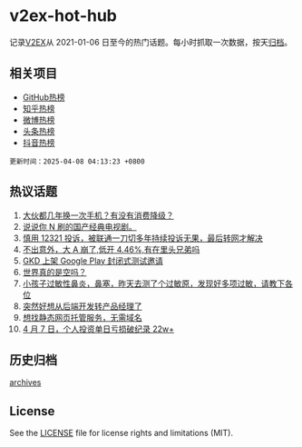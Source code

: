 # v2ex-hot-hub

 记录[V2EX](https://www.v2ex.com/)从 2021-01-06 日至今的热门话题。每小时抓取一次数据，按天[归档](archives)。
 
 ## 相关项目

- [GitHub热榜](https://github.com/lonnyzhang423/github-hot-hub)
- [知乎热榜](https://github.com/lonnyzhang423/zhihu-hot-hub)
- [微博热榜](https://github.com/lonnyzhang423/weibo-hot-hub)
- [头条热榜](https://github.com/lonnyzhang423/toutiao-hot-hub)
- [抖音热榜](https://github.com/lonnyzhang423/douyin-hot-hub)


 `更新时间：2025-04-08 04:13:23 +0800`

## 热议话题

1. [大伙都几年换一次手机？有没有消费降级？](https://www.v2ex.com/t/1123598)
1. [说说你 N 刷的国产经典电视剧。](https://www.v2ex.com/t/1123705)
1. [慎用 12321 投诉，被联通一刀切多年持续投诉无果，最后转网才解决](https://www.v2ex.com/t/1123613)
1. [不出意外，大 A 崩了,低开 4.46%,有在里头兄弟吗](https://www.v2ex.com/t/1123616)
1. [GKD 上架 Google Play 封闭式测试邀请](https://www.v2ex.com/t/1123733)
1. [世界真的是空吗？](https://www.v2ex.com/t/1123623)
1. [小孩子过敏性鼻炎，鼻塞，昨天去测了个过敏原，发现好多项过敏，请教下各位](https://www.v2ex.com/t/1123604)
1. [突然好想从后端开发转产品经理了](https://www.v2ex.com/t/1123657)
1. [想找静态网页托管服务，无需域名](https://www.v2ex.com/t/1123748)
1. [4 月 7 日，个人投资单日亏损破纪录 22w+](https://www.v2ex.com/t/1123764)

## 历史归档

[archives](archives)

## License

See the [LICENSE](LICENSE) file for license rights and limitations (MIT).
